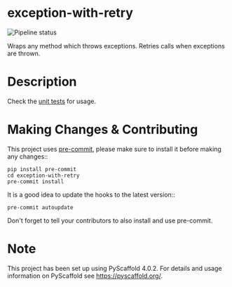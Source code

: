 exception-with-retry
====================
![Pipeline status](https://github.com/doruirimescu/exception-with-retry/actions/workflows/main.yml/badge.svg?branch=master) 


Wraps any method which throws exceptions. Retries calls when exceptions are thrown.


Description
===========

Check the [unit tests](https://github.com/doruirimescu/exception-with-retry/blob/master/tests/test_1.py) for usage.


Making Changes & Contributing
=============================

This project uses [pre-commit](http://pre-commit.com/), please make sure to install it before making any
changes::

    pip install pre-commit
    cd exception-with-retry
    pre-commit install

It is a good idea to update the hooks to the latest version::

    pre-commit autoupdate

Don't forget to tell your contributors to also install and use pre-commit.


Note
====

This project has been set up using PyScaffold 4.0.2. For details and usage
information on PyScaffold see https://pyscaffold.org/.
